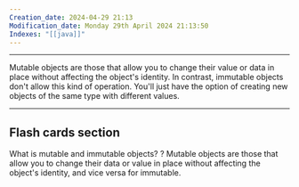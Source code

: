 ```yaml
---
Creation_date: 2024-04-29 21:13
Modification_date: Monday 29th April 2024 21:13:50
Indexes: "[[java]]"
---
```



----

Mutable objects are those that allow you to change their value or data in place without affecting the object's identity.
In contrast, immutable objects don't allow this kind of operation. You'll just have the option of creating new objects of the same type with different values.




---
## Flash cards section

What is mutable and immutable objects?
?
Mutable objects are those that allow you to change their data or value in place without affecting the object's identity, and vice versa for immutable.
<!--SR:!2024-05-06,1,210-->